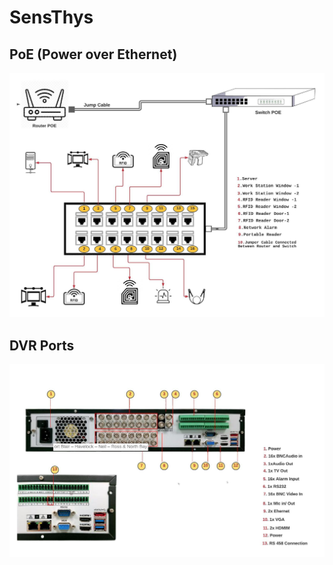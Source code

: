# SensThys
## PoE (Power over Ethernet)
![image1](image/1.jpeg)
## DVR Ports 
![image2](image/2.jpeg)
